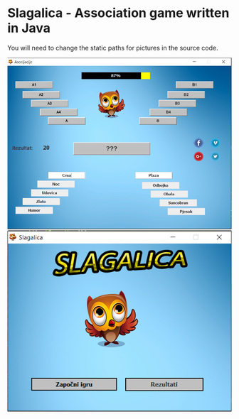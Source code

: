# Slagalica - Association game written in Java

You will need to change the static paths for pictures in the source code.


![Image description](https://github.com/eleftheria15/slagalica_game/blob/master/slagalica/game.PNG)
![Image description](https://github.com/eleftheria15/slagalica_game/blob/master/slagalica/start.PNG)

